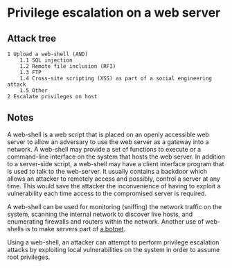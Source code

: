 # Privilege escalation on a web server

## Attack tree

```text
1 Upload a web-shell (AND)
    1.1 SQL injection
    1.2 Remote file inclusion (RFI)
    1.3 FTP
    1.4 Cross-site scripting (XSS) as part of a social engineering attack 
    1.5 Other
2 Escalate privileges on host 
```

## Notes

A web-shell is a web script that is placed on an openly accessible web server to allow an adversary to use the web server as a gateway into a network. A web-shell may provide a set of functions to execute or a command-line interface on the system that hosts the web server. In addition to a server-side script, a web-shell may have a client interface program that is used to talk to the web-server. It usually contains a backdoor which allows an attacker to remotely access and possibly, control a server at any time. This would save the attacker the inconvenience of having to exploit a vulnerability each time access to the compromised server is required.

A web-shell can be used for monitoring (sniffing) the network traffic on the system, scanning the internal network to discover live hosts, and enumerating firewalls and routers within the network. Another use of web-shells is to make servers part of [a botnet](../social-engineering/Create-botnet.md). 

Using a web-shell, an attacker can attempt to perform privilege escalation attacks by exploiting local vulnerabilities on the system in order to assume root privileges.
